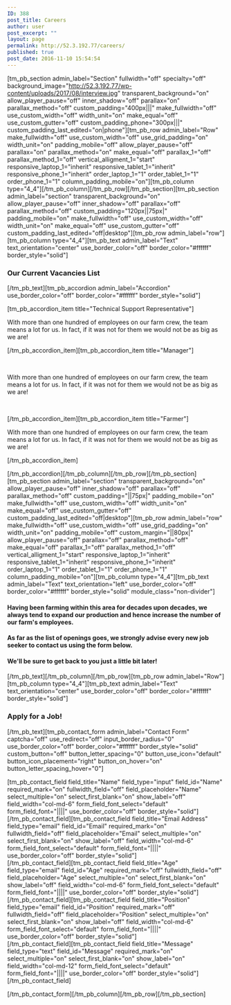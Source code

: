 ```yaml
---
ID: 388
post_title: Careers
author: user
post_excerpt: ""
layout: page
permalink: http://52.3.192.77/careers/
published: true
post_date: 2016-11-10 15:54:54
---
```

[tm_pb_section admin_label="Section" fullwidth="off" specialty="off" background_image="http://52.3.192.77/wp-content/uploads/2017/08/interview.jpg" transparent_background="on" allow_player_pause="off" inner_shadow="off" parallax="on" parallax_method="off" custom_padding="400px|||" make_fullwidth="off" use_custom_width="off" width_unit="on" make_equal="off" use_custom_gutter="off" custom_padding_phone="300px|||" custom_padding_last_edited="on|phone"][tm_pb_row admin_label="Row" make_fullwidth="off" use_custom_width="off" use_grid_padding="on" width_unit="on" padding_mobile="off" allow_player_pause="off" parallax="on" parallax_method="on" make_equal="off" parallax_1="off" parallax_method_1="off" vertical_alligment_1="start" responsive_laptop_1="inherit" responsive_tablet_1="inherit" responsive_phone_1="inherit" order_laptop_1="1" order_tablet_1="1" order_phone_1="1" column_padding_mobile="on"][tm_pb_column type="4_4"][/tm_pb_column][/tm_pb_row][/tm_pb_section][tm_pb_section admin_label="section" transparent_background="on" allow_player_pause="off" inner_shadow="off" parallax="off" parallax_method="off" custom_padding="120px||75px|" padding_mobile="on" make_fullwidth="off" use_custom_width="off" width_unit="on" make_equal="off" use_custom_gutter="off" custom_padding_last_edited="off|desktop"][tm_pb_row admin_label="row"][tm_pb_column type="4_4"][tm_pb_text admin_label="Text" text_orientation="center" use_border_color="off" border_color="#ffffff" border_style="solid"]

<h3>Our Current Vacancies List</h3>

[/tm_pb_text][tm_pb_accordion admin_label="Accordion" use_border_color="off" border_color="#ffffff" border_style="solid"]

<p>
[tm_pb_accordion_item title="Technical Support Representative"]</p>
<p>With more than one hundred of employees on our farm crew, the team means a lot for us. In fact, if it was not for them we would not be as big as we are!</p>
<p>[/tm_pb_accordion_item][tm_pb_accordion_item title="Manager"]</p>
<p>&nbsp;</p>
<p>With more than one hundred of employees on our farm crew, the team means a lot for us. In fact, if it was not for them we would not be as big as we are!</p>
<p>&nbsp;</p>
<p>[/tm_pb_accordion_item][tm_pb_accordion_item title="Farmer"]</p>
<p>With more than one hundred of employees on our farm crew, the team means a lot for us. In fact, if it was not for them we would not be as big as we are!</p>
<p>[/tm_pb_accordion_item]</p>

[/tm_pb_accordion][/tm_pb_column][/tm_pb_row][/tm_pb_section][tm_pb_section admin_label="section" transparent_background="on" allow_player_pause="off" inner_shadow="off" parallax="off" parallax_method="off" custom_padding="||75px|" padding_mobile="on" make_fullwidth="off" use_custom_width="off" width_unit="on" make_equal="off" use_custom_gutter="off" custom_padding_last_edited="off|desktop"][tm_pb_row admin_label="row" make_fullwidth="off" use_custom_width="off" use_grid_padding="on" width_unit="on" padding_mobile="off" custom_margin="||80px|" allow_player_pause="off" parallax="off" parallax_method="off" make_equal="off" parallax_1="off" parallax_method_1="off" vertical_alligment_1="start" responsive_laptop_1="inherit" responsive_tablet_1="inherit" responsive_phone_1="inherit" order_laptop_1="1" order_tablet_1="1" order_phone_1="1" column_padding_mobile="on"][tm_pb_column type="4_4"][tm_pb_text admin_label="Text" text_orientation="left" use_border_color="off" border_color="#ffffff" border_style="solid" module_class="non-divider"]

<h4>Having been farming within this area for decades upon decades, we always tend to expand our production and hence increase the number of our farm's employees.</h4>
<h4>As far as the list of openings goes, we strongly advise every new job seeker to contact us using the form below.</h4>
<h4>We'll be sure to get back to you just a little bit later!</h4>

[/tm_pb_text][/tm_pb_column][/tm_pb_row][tm_pb_row admin_label="Row"][tm_pb_column type="4_4"][tm_pb_text admin_label="Text" text_orientation="center" use_border_color="off" border_color="#ffffff" border_style="solid"]

<h3>Apply for a Job!</h3>

[/tm_pb_text][tm_pb_contact_form admin_label="Contact Form" captcha="off" use_redirect="off" input_border_radius="0" use_border_color="off" border_color="#ffffff" border_style="solid" custom_button="off" button_letter_spacing="0" button_use_icon="default" button_icon_placement="right" button_on_hover="on" button_letter_spacing_hover="0"]

<p>
[tm_pb_contact_field field_title="Name" field_type="input" field_id="Name" required_mark="on" fullwidth_field="off" field_placeholder="Name" select_multiple="on" select_first_blank="on" show_label="off" field_width="col-md-6" form_field_font_select="default" form_field_font="||||" use_border_color="off" border_style="solid"]<br />[/tm_pb_contact_field][tm_pb_contact_field field_title="Email Address" field_type="email" field_id="Email" required_mark="on" fullwidth_field="off" field_placeholder="Email" select_multiple="on" select_first_blank="on" show_label="off" field_width="col-md-6" form_field_font_select="default" form_field_font="||||" use_border_color="off" border_style="solid"]<br />[/tm_pb_contact_field][tm_pb_contact_field field_title="Age" field_type="email" field_id="Age" required_mark="off" fullwidth_field="off" field_placeholder="Age" select_multiple="on" select_first_blank="on" show_label="off" field_width="col-md-6" form_field_font_select="default" form_field_font="||||" use_border_color="off" border_style="solid"]<br />[/tm_pb_contact_field][tm_pb_contact_field field_title="Position" field_type="email" field_id="Position" required_mark="off" fullwidth_field="off" field_placeholder="Position" select_multiple="on" select_first_blank="on" show_label="off" field_width="col-md-6" form_field_font_select="default" form_field_font="||||" use_border_color="off" border_style="solid"]<br />[/tm_pb_contact_field][tm_pb_contact_field field_title="Message" field_type="text" field_id="Message" required_mark="on" select_multiple="on" select_first_blank="on" show_label="on" field_width="col-md-12" form_field_font_select="default" form_field_font="||||" use_border_color="off" border_style="solid"]<br />[/tm_pb_contact_field]</p>

[/tm_pb_contact_form][/tm_pb_column][/tm_pb_row][/tm_pb_section]